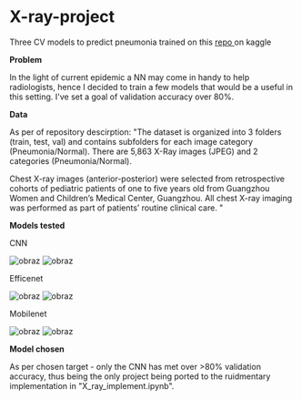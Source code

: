 # X-ray-project
Three CV models to predict pneumonia trained on this <a href = "https://www.kaggle.com/datasets/paultimothymooney/chest-xray-pneumonia"> repo </a> on kaggle

<b> Problem </b>

In the light of current epidemic a NN may come in handy to help radiologists, hence I decided to train a few models that would be a useful in this setting. I've set a goal of validation accuracy over 80%.

<b> Data </b>

As per of repository descirption: 
"The dataset is organized into 3 folders (train, test, val) and contains subfolders for each image category (Pneumonia/Normal). There are 5,863 X-Ray images (JPEG) and 2 categories (Pneumonia/Normal).

Chest X-ray images (anterior-posterior) were selected from retrospective cohorts of pediatric patients of one to five years old from Guangzhou Women and Children’s Medical Center, Guangzhou. All chest X-ray imaging was performed as part of patients’ routine clinical care. "

<b> Models tested </b>

CNN

![obraz](https://user-images.githubusercontent.com/91603107/177000126-a3957bb7-93e1-45ed-81f3-d591e79e3c50.png)
![obraz](https://user-images.githubusercontent.com/91603107/177000132-fd967d94-eb23-4aa6-b677-c6962d0bac02.png)

Efficenet

![obraz](https://user-images.githubusercontent.com/91603107/176995877-acd624e7-de3d-4bda-8ca5-2e0a4a64ee91.png)
![obraz](https://user-images.githubusercontent.com/91603107/176995879-37d8d583-10ed-4355-9daf-892b54ea79ce.png)

Mobilenet

![obraz](https://user-images.githubusercontent.com/91603107/176995890-4deddd5e-b374-49a8-af71-ba4656b51965.png)
![obraz](https://user-images.githubusercontent.com/91603107/176995891-8588badd-74aa-459a-8b7a-8a663276dfe2.png)

<b> Model chosen </b>

As per chosen target - only the CNN has met over >80% validation accuracy, thus being the only project being ported to the ruidmentary implementation in "X_ray_implement.ipynb".
